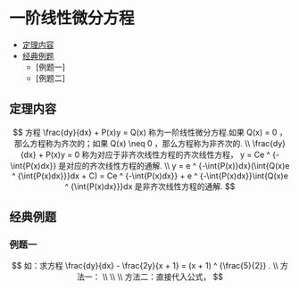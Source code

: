 # 一阶线性微分方程

* [定理内容](#定理内容)
* [经典例题](#经典例题)
  * [例题一]
  * [例题二]

## 定理内容

$$
方程 \frac{dy}{dx} + P(x)y = Q(x) 称为一阶线性微分方程.如果 Q(x) = 0 ，那么方程称为齐次的；如果 Q(x) \neq 0 ，那么方程称为非齐次的.
\\
\frac{dy}{dx} + P(x)y = 0 称为对应于非齐次线性方程的齐次线性方程， y = Ce ^ {-\int{P(x)dx}} 是对应的齐次线性方程的通解.
\\
y = e ^ {-\int{P(x)}dx}(\int{Q(x)e ^ {\int{P(x)dx}}}dx + C) = Ce ^ {-\int{P(x)dx}} + e ^ {-\int{P(x)dx}}\int{Q(x)e ^ {\int{P(x)dx}}}dx 是非齐次线性方程的通解.
$$

## 经典例题

### 例题一

$$
如：求方程 \frac{dy}{dx} - \frac{2y}{x + 1} = (x + 1) ^ {\frac{5}{2}} .
\\
方法一：
\\
\\
\\
方法二：直接代入公式，
$$

